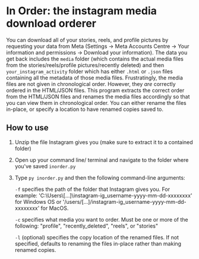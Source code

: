 # In Order: the instagram media download orderer

You can download all of your stories, reels, and profile pictures by requesting your data from Meta (Settings -> Meta Accounts Centre -> Your information and permissions -> Download your information). The data you get back includes the `media` folder (which contains the actual media files from the stories/reels/profile pictures/recently deleted) and then `your_instagram_activity` folder which has either `.html` or `.json` files containing all the metadata of those media files. Frustratingly, the media files are not given in chronological order. However, they *are* correctly ordered in the HTML/JSON files. This program extracts the correct order from the HTML/JSON files and renames the media files accordingly so that you can view them in chronological order. You can either rename the files in-place, or specify a location to have renamed copies saved to.

## How to use

1. Unzip the file Instagram gives you (make sure to extract it to a contained folder)
2. Open up your command line/ terminal and navigate to the folder where you've saved `inorder.py`
3. Type `py inorder.py` and then the following command-line arguments:
  
    `-f` specifies the path of the folder that Instagram gives you. For example: 'C:\Users\\[...]\instagram-ig_username-yyyy-mm-dd-xxxxxxxx' for Windows OS or '/users/[...]/instagram-ig_username-yyyy-mm-dd-xxxxxxxx' for MacOS.
    
    `-c` specifies what media you want to order. Must be one or more of the following: "profile", "recently_deleted", "reels", or "stories"

    `-l` (optional) specifies the copy location of the renamed files. If not specified, defaults to renaming the files in-place rather than making renamed copies.
    
